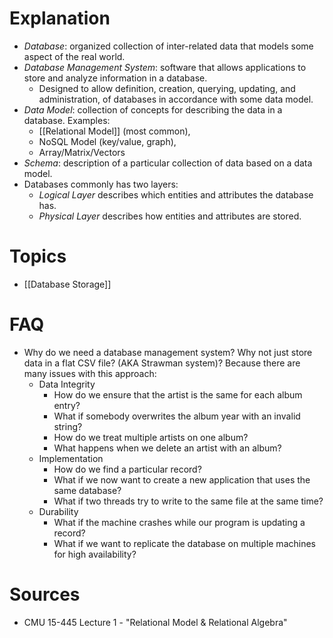 # Explanation
- *Database*: organized collection of inter-related data that models some aspect of the real world.
- *Database Management System*: software that allows applications to store and analyze information in a database.
	- Designed to allow definition, creation, querying, updating, and administration, of databases in accordance with some data model.
- *Data Model*: collection of concepts for describing the data in a database. Examples:
	- [[Relational Model]] (most common),
	- NoSQL Model (key/value, graph),
	- Array/Matrix/Vectors
- *Schema*: description of a particular collection of data based on a data model.
- Databases commonly has two layers:
	- *Logical Layer* describes which entities and attributes the database has.
	- *Physical Layer* describes how entities and attributes are stored.

# Topics
- [[Database Storage]]

# FAQ
- Why do we need a database management system? Why not just store data in a flat CSV file? (AKA Strawman system)? Because there are many issues with this approach:
	- Data Integrity
		- How do we ensure that the artist is the same for each album entry?
		- What if somebody overwrites the album year with an invalid string?
		- How do we treat multiple artists on one album?
		- What happens when we delete an artist with an album?
	- Implementation
		- How do we find a particular record?
		- What if we now want to create a new application that uses the same database?
		- What if two threads try to write to the same file at the same time?
	- Durability
		- What if the machine crashes while our program is updating a record?
		- What if we want to replicate the database on multiple machines for high availability?

# Sources
- CMU 15-445 Lecture 1 - "Relational Model & Relational Algebra"